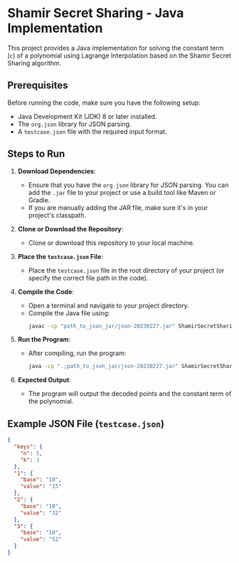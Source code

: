 # Shamir Secret Sharing - Java Implementation

This project provides a Java implementation for solving the constant term (`c`) of a polynomial using Lagrange Interpolation based on the Shamir Secret Sharing algorithm.

## Prerequisites

Before running the code, make sure you have the following setup:

- Java Development Kit (JDK) 8 or later installed.
- The `org.json` library for JSON parsing.
- A `testcase.json` file with the required input format.

## Steps to Run

1. **Download Dependencies**:
   - Ensure that you have the `org.json` library for JSON parsing. You can add the `.jar` file to your project or use a build tool like Maven or Gradle.
   - If you are manually adding the JAR file, make sure it's in your project's classpath.

2. **Clone or Download the Repository**:
   - Clone or download this repository to your local machine.

3. **Place the `testcase.json` File**:
   - Place the `testcase.json` file in the root directory of your project (or specify the correct file path in the code).

4. **Compile the Code**:
   - Open a terminal and navigate to your project directory.
   - Compile the Java file using:
     ```bash
     javac -cp "path_to_json_jar/json-20230227.jar" ShamirSecretSharing.java
     ```

5. **Run the Program**:
   - After compiling, run the program:
     ```bash
     java -cp ".;path_to_json_jar/json-20230227.jar" ShamirSecretSharing
     ```

6. **Expected Output**:
   - The program will output the decoded points and the constant term of the polynomial.

## Example JSON File (`testcase.json`)

```json
{
  "keys": {
    "n": 5,
    "k": 3
  },
  "1": {
    "base": "10",
    "value": "15"
  },
  "2": {
    "base": "10",
    "value": "32"
  },
  "3": {
    "base": "10",
    "value": "52"
  }
}
